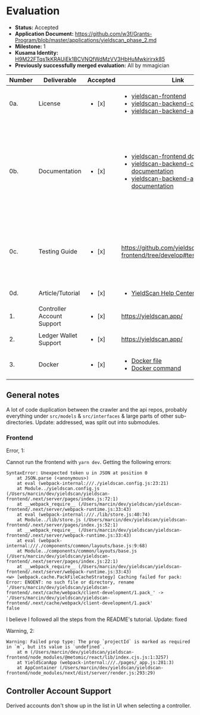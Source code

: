 # Evaluation

* **Status:** Accepted
* **Application Document:** https://github.com/w3f/Grants-Program/blob/master/applications/yieldscan_phase_2.md
* **Milestone:** 1
* **Kusama Identity:** [H9M22FTqs1kKRAUiEk1BCVNQfWdMzVV3HbHuMwkirirxk85](https://polkascan.io/pre/kusama/account/H9M22FTqs1kKRAUiEk1BCVNQfWdMzVV3HbHuMwkirirxk85)
* **Previously successfully merged evaluation:** All by mmagician

| Number | Deliverable                | Accepted               | Link                                                                                                                                                                                                                                                                                                                                                                                 |                                                                                                                                                               |
|--------|----------------------------|------------------------|--------------------------------------------------------------------------------------------------------------------------------------------------------------------------------------------------------------------------------------------------------------------------------------------------------------------------------------------------------------------------------------|---------------------------------------------------------------------------------------------------------------------------------------------------------------|
|    0a. | License                    | <ul><li>[x] </li></ul> | <ul><li>[yieldscan-frontend](https://github.com/yieldscan/yieldscan-frontend/blob/master/LICENSE.md)</li><li>[yieldscan-backend-crawler](https://github.com/yieldscan/yieldscan-backend-crawler/blob/master/LICENSE.md)</li><li>[yieldscan-backend-api](https://github.com/yieldscan/yieldscan-backend-api/blob/master/LICENSE.md)</li></ul>                                         |                                                                                                                                                               |
|    0b. | Documentation              | <ul><li>[x] </li></ul> | <ul><li>[yieldscan-frontend documentation](https://github.com/yieldscan/yieldscan-frontend/tree/develop#codebase-overview)</li><li>[yieldscan-backend-crawler documentation](https://github.com/yieldscan/yieldscan-backend-crawler#codebase-overview)</li><li>[yieldscan-backend-api documentation](https://github.com/yieldscan/yieldscan-backend-api#codebase-overview)</li></ul> | Documentation regarding the key part of each repo could be expanded, e.g. for the crawler repo, describing in more detail what the crawlers are, what they do |
|    0c. | Testing Guide              | <ul><li>[x] </li></ul> | https://github.com/yieldscan/yieldscan-frontend/tree/develop#tests                                                                                                                                                                                                                                                                                                                   | Some helper commands that check the state of the db/sync would come in handy. Update: helpers added                                                           |
|    0d. | Article/Tutorial           | <ul><li>[x] </li></ul> | <ul><li>[YieldScan Help Center](https://intercom.help/yieldscan)</li></ul>                                                                                                                                                                                                                                                                                                           | Tutorial videos are helpful                                                                                                                                   |
|     1. | Controller Account Support | <ul><li>[x] </li></ul> | https://yieldscan.app/                                                                                                                                                                                                                                                                                                                                                               |                                                                                                                                                               |
|     2. | Ledger Wallet Support      | <ul><li>[x] </li></ul> | https://yieldscan.app/                                                                                                                                                                                                                                                                                                                                                               |                                                                                                                                                               |
|     3. | Docker                     | <ul><li>[x] </li></ul> | <ul><li>[Docker file](https://hub.docker.com/r/sahilnanda/yieldscan-frontend)</li><li>[Docker command](https://github.com/yieldscan/yieldscan-frontend/tree/develop#docker)</li></ul>                                                                                                                                                                                                |                                                                                                                                                               |

## General notes

A lot of code duplication between the crawler and the api repos, probably everything under `src/models` & `src/interfaces` & large parts of other sub-directories. 
Update: addressed, was split out into submodules. 

### Frontend
Error, 1:

Cannot run the frontend with `yarn dev`. Getting the following errors:
```
SyntaxError: Unexpected token u in JSON at position 0
    at JSON.parse (<anonymous>)
    at eval (webpack-internal:///./yieldscan.config.js:23:21)
    at Module../yieldscan.config.js (/Users/marcin/dev/yieldscan/yieldscan-frontend/.next/server/pages/index.js:72:1)
    at __webpack_require__ (/Users/marcin/dev/yieldscan/yieldscan-frontend/.next/server/webpack-runtime.js:33:43)
    at eval (webpack-internal:///./lib/store.js:40:74)
    at Module../lib/store.js (/Users/marcin/dev/yieldscan/yieldscan-frontend/.next/server/pages/index.js:52:1)
    at __webpack_require__ (/Users/marcin/dev/yieldscan/yieldscan-frontend/.next/server/webpack-runtime.js:33:43)
    at eval (webpack-internal:///./components/common/layouts/base.js:9:68)
    at Module../components/common/layouts/base.js (/Users/marcin/dev/yieldscan/yieldscan-frontend/.next/server/pages/index.js:22:1)
    at __webpack_require__ (/Users/marcin/dev/yieldscan/yieldscan-frontend/.next/server/webpack-runtime.js:33:43)
<w> [webpack.cache.PackFileCacheStrategy] Caching failed for pack: Error: ENOENT: no such file or directory, rename '/Users/marcin/dev/yieldscan/yieldscan-frontend/.next/cache/webpack/client-development/1.pack_' -> '/Users/marcin/dev/yieldscan/yieldscan-frontend/.next/cache/webpack/client-development/1.pack'
false
```

I believe I followed all the steps from the README's tutorial.
Update: fixed

Warning, 2:
```
Warning: Failed prop type: The prop `projectId` is marked as required in `m`, but its value is `undefined`.
    at m (/Users/marcin/dev/yieldscan/yieldscan-frontend/node_modules/@metomic/react/lib/index.cjs.js:1:3257)
    at YieldScanApp (webpack-internal:///./pages/_app.js:281:3)
    at AppContainer (/Users/marcin/dev/yieldscan/yieldscan-frontend/node_modules/next/dist/server/render.js:293:29)
```

## Controller Account Support

Derived accounts don't show up in the list in UI when selecting a controller.
